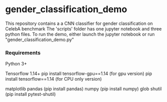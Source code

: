 # gender_classification_demo
This repository contains a a CNN classifier for gender classification on CelebA benchmark
The 'scripts' folder has one jupyter notebook and three python files.
To run the demo, either launch the jupyter notebook or run "gender_classification_demo.py"

### Requirements
Python 3+

Tensorflow 1.14+
pip install tensorflow-gpu==1.14 (for gpu version)
pip install tensorflow==1.14 (for CPU only version)

matplotlib
pandas (pip install pandas)
numpy (pip install numpy)
glob 
shutil (pip install pytest-shutil)

